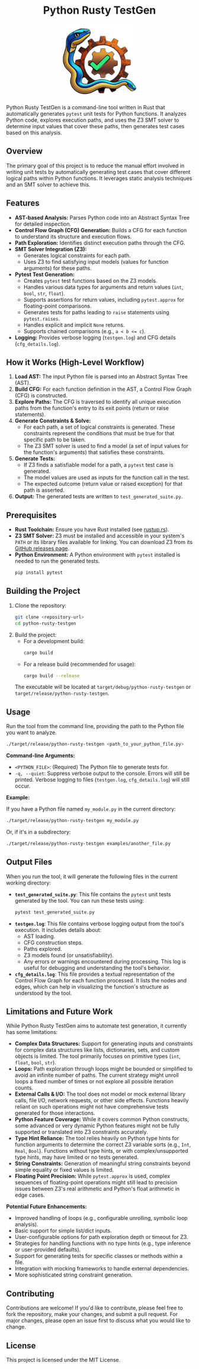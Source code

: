 <h1 align="center">Python Rusty TestGen</h1>

<p align="center">
  <img src="static/logo-tk.svg" alt="Python Rusty TestGen Logo" width="200"/>
</p>



Python Rusty TestGen is a command-line tool written in Rust that automatically generates `pytest` unit tests for Python functions. It analyzes Python code, explores execution paths, and uses the Z3 SMT solver to determine input values that cover these paths, then generates test cases based on this analysis.

## Overview

The primary goal of this project is to reduce the manual effort involved in writing unit tests by automatically generating test cases that cover different logical paths within Python functions. It leverages static analysis techniques and an SMT solver to achieve this.

## Features

*   **AST-based Analysis:** Parses Python code into an Abstract Syntax Tree for detailed inspection.
*   **Control Flow Graph (CFG) Generation:** Builds a CFG for each function to understand its structure and execution flows.
*   **Path Exploration:** Identifies distinct execution paths through the CFG.
*   **SMT Solver Integration (Z3):**
    *   Generates logical constraints for each path.
    *   Uses Z3 to find satisfying input models (values for function arguments) for these paths.
*   **Pytest Test Generation:**
    *   Creates `pytest` test functions based on the Z3 models.
    *   Handles various data types for arguments and return values (`int`, `bool`, `str`, `float`).
    *   Supports assertions for return values, including `pytest.approx` for floating-point comparisons.
    *   Generates tests for paths leading to `raise` statements using `pytest.raises`.
    *   Handles explicit and implicit `None` returns.
    *   Supports chained comparisons (e.g., `a < b <= c`).
*   **Logging:** Provides verbose logging (`testgen.log`) and CFG details (`cfg_details.log`).

## How it Works (High-Level Workflow)

1.  **Load AST:** The input Python file is parsed into an Abstract Syntax Tree (AST).
2.  **Build CFG:** For each function definition in the AST, a Control Flow Graph (CFG) is constructed.
3.  **Explore Paths:** The CFG is traversed to identify all unique execution paths from the function's entry to its exit points (return or raise statements).
4.  **Generate Constraints & Solve:**
    *   For each path, a set of logical constraints is generated. These constraints represent the conditions that must be true for that specific path to be taken.
    *   The Z3 SMT solver is used to find a model (a set of input values for the function's arguments) that satisfies these constraints.
5.  **Generate Tests:**
    *   If Z3 finds a satisfiable model for a path, a `pytest` test case is generated.
    *   The model values are used as inputs for the function call in the test.
    *   The expected outcome (return value or raised exception) for that path is asserted.
6.  **Output:** The generated tests are written to `test_generated_suite.py`.

## Prerequisites

*   **Rust Toolchain:** Ensure you have Rust installed (see [rustup.rs](https://rustup.rs/)).
*   **Z3 SMT Solver:** Z3 must be installed and accessible in your system's `PATH` or its library files available for linking. You can download Z3 from its [GitHub releases page](https://github.com/Z3Prover/z3/releases).
*   **Python Environment:** A Python environment with `pytest` installed is needed to run the generated tests.
    ```bash
    pip install pytest
    ```

## Building the Project

1.  Clone the repository:
    ```bash
    git clone <repository-url>
    cd python-rusty-testgen
    ```
2.  Build the project:
    *   For a development build:
        ```bash
        cargo build
        ```
    *   For a release build (recommended for usage):
        ```bash
        cargo build --release
        ```
    The executable will be located at `target/debug/python-rusty-testgen` or `target/release/python-rusty-testgen`.

## Usage

Run the tool from the command line, providing the path to the Python file you want to analyze.

```bash
./target/release/python-rusty-testgen <path_to_your_python_file.py>
```

**Command-line Arguments:**

*   `<PYTHON_FILE>`: (Required) The Python file to generate tests for.
*   `-q, --quiet`: Suppress verbose output to the console. Errors will still be printed. Verbose logging to files (`testgen.log`, `cfg_details.log`) will still occur.

**Example:**

If you have a Python file named `my_module.py` in the current directory:
```bash
./target/release/python-rusty-testgen my_module.py
```

Or, if it's in a subdirectory:
```bash
./target/release/python-rusty-testgen examples/another_file.py
```

## Output Files

When you run the tool, it will generate the following files in the current working directory:

*   **`test_generated_suite.py`**: This file contains the `pytest` unit tests generated by the tool. You can run these tests using:
    ```bash
    pytest test_generated_suite.py
    ```
*   **`testgen.log`**: This file contains verbose logging output from the tool's execution. It includes details about:
    *   AST loading.
    *   CFG construction steps.
    *   Paths explored.
    *   Z3 models found (or unsatisfiability).
    *   Any errors or warnings encountered during processing.
    This log is useful for debugging and understanding the tool's behavior.
*   **`cfg_details.log`**: This file provides a textual representation of the Control Flow Graph for each function processed. It lists the nodes and edges, which can help in visualizing the function's structure as understood by the tool.

## Limitations and Future Work

While Python Rusty TestGen aims to automate test generation, it currently has some limitations:

*   **Complex Data Structures:** Support for generating inputs and constraints for complex data structures like lists, dictionaries, sets, and custom objects is limited. The tool primarily focuses on primitive types (`int`, `float`, `bool`, `str`).
*   **Loops:** Path exploration through loops might be bounded or simplified to avoid an infinite number of paths. The current strategy might unroll loops a fixed number of times or not explore all possible iteration counts.
*   **External Calls & I/O:** The tool does not model or mock external library calls, file I/O, network requests, or other side effects. Functions heavily reliant on such operations might not have comprehensive tests generated for those interactions.
*   **Python Feature Coverage:** While it covers common Python constructs, some advanced or very dynamic Python features might not be fully supported or translated into Z3 constraints accurately.
*   **Type Hint Reliance:** The tool relies heavily on Python type hints for function arguments to determine the correct Z3 variable sorts (e.g., `Int`, `Real`, `Bool`). Functions without type hints, or with complex/unsupported type hints, may have limited or no tests generated.
*   **String Constraints:** Generation of meaningful string constraints beyond simple equality or fixed values is limited.
*   **Floating Point Precision:** While `pytest.approx` is used, complex sequences of floating-point operations might still lead to precision issues between Z3's real arithmetic and Python's float arithmetic in edge cases.

**Potential Future Enhancements:**

*   Improved handling of loops (e.g., configurable unrolling, symbolic loop analysis).
*   Basic support for simple list/dict inputs.
*   User-configurable options for path exploration depth or timeout for Z3.
*   Strategies for handling functions with no type hints (e.g., type inference or user-provided defaults).
*   Support for generating tests for specific classes or methods within a file.
*   Integration with mocking frameworks to handle external dependencies.
*   More sophisticated string constraint generation.

## Contributing

Contributions are welcome! If you'd like to contribute, please feel free to fork the repository, make your changes, and submit a pull request. For major changes, please open an issue first to discuss what you would like to change.

## License

This project is licensed under the MIT License.